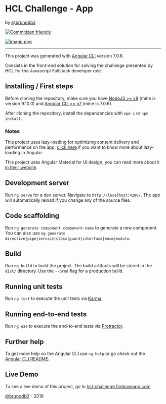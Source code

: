 # HCL Challenge - App

by [@brunodb3](https://github.com/brunodb3)

[![Commitizen friendly](https://img.shields.io/badge/commitizen-friendly-brightgreen.svg)](http://commitizen.github.io/cz-cli/)

[![image.png](https://i.postimg.cc/HLtmM2VX/image.png)](https://postimg.cc/R3q25w1Z)

---

This project was generated with [Angular CLI](https://github.com/angular/angular-cli) version 7.0.6.

Consists in the front-end solution for solving the challenge presented by HCL for the Javascript Fullstack developer role.

## Installing / First steps

Before cloning the repository, make sure you have [NodeJS >= v8](https://nodejs.org/en/) (mine is version 9.10.0) and [Angular CLI >= v7](https://cli.angular.io/) (mine is 7.0.6).

After cloning the repository, install the dependencies with `npm i` or `npm install`.

### Notes

This project uses lazy-loading for optimizing content delivery and performance on the app, [click here](https://angular.io/guide/lazy-loading-ngmodules) if you want to know more about lazy-loading in Angular.

This project uses Angular Material for UI design, you can read more about it [in their website](https://material.angular.io).

## Development server

Run `ng serve` for a dev server. Navigate to `http://localhost:4200/`. The app will automatically reload if you change any of the source files.

## Code scaffolding

Run `ng generate component component-name` to generate a new component. You can also use `ng generate directive|pipe|service|class|guard|interface|enum|module`.

## Build

Run `ng build` to build the project. The build artifacts will be stored in the `dist/` directory. Use the `--prod` flag for a production build.

## Running unit tests

Run `ng test` to execute the unit tests via [Karma](https://karma-runner.github.io).

## Running end-to-end tests

Run `ng e2e` to execute the end-to-end tests via [Protractor](http://www.protractortest.org/).

## Further help

To get more help on the Angular CLI use `ng help` or go check out the [Angular CLI README](https://github.com/angular/angular-cli/blob/master/README.md).

## Live Demo

To see a live demo of this project, go to [hcl-challenge.firebaseapp.com](https://hcl-challenge.firebaseapp.com)

[@brunodb3](https://github.com/brunodb3) - 2019
